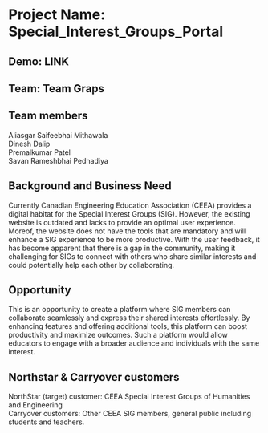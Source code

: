 # Project Name: Special_Interest_Groups_Portal
## Demo: LINK
## Team: Team Graps

## Team members
Aliasgar Saifeebhai Mithawala<br> 
Dinesh Dalip<br>
Premalkumar Patel<br>
Savan Rameshbhai Pedhadiya

## Background and Business Need

Currently Canadian Engineering Education Association (CEEA) provides a digital habitat for the Special Interest Groups (SIG). However, the existing website is outdated and lacks to provide an optimal user experience. Moreof, the website does not have the tools that are mandatory and will enhance a SIG experience to be more productive. With the user feedback, it has become apparent that there is a gap in the community, making it challenging for SIGs to connect with others who share similar interests and could potentially help each other by collaborating.

## Opportunity

This is an opportunity to create a platform where SIG members can collaborate seamlessly and express their shared interests effortlessly. By enhancing features and offering additional tools, this platform can boost productivity and maximize outcomes. Such a platform would allow educators to engage with a broader audience and individuals with the same interest. 

## Northstar & Carryover customers

NorthStar (target) customer: CEEA Special Interest Groups of Humanities and Engineering<br>
Carryover customers: Other CEEA SIG members, general public including students and teachers.


